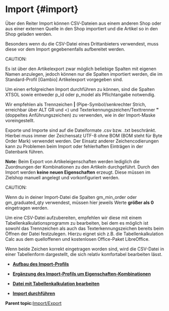 # Import {#import}

Über den Reiter Import können CSV-Dateien aus einem anderen Shop oder aus einer externen Quelle in den Shop importiert und die Artikel so in den Shop geladen werden.

Besonders wenn du die CSV-Datei eines Drittanbieters verwendest, muss diese vor dem Import gegebenenfalls aufbereitet werden.

CAUTION:

Es ist über den Artikelexport zwar möglich beliebige Spalten mit eigenen Namen anzulegen, jedoch können nur die Spalten importiert werden, die im Standard-Profil \[Gambio\] Artikelexport vorgegeben sind.

Um einen erfolgreichen Import durchführen zu können, sind die Spalten XTSOL sowie entweder p\_id oder p\_model als Pflichtangabe notwendig.

Wir empfehlen als Trennzeichen **\|** \(Pipe-Symbol/senkrechter Strich, erreichbar über ALT GR und <\) und Texterkennungszeichen/Texttrenner **"** \(doppeltes Anführungszeichen\) zu verwenden, wie in der Import-Maske voreingestellt.

Exporte und Importe sind auf die Dateiformate .csv bzw. .txt beschränkt. Hierbei muss immer der Zeichensatz UTF-8 ohne BOM \(BOM steht für Byte Order Mark\) verwendet werden. Der Einsatz anderer Zeichencodierungen kann zu Problemen beim Import oder fehlerhaften Einträgen in der Datenbank führen.

**Note:** Beim Export von Artikeleigenschaften werden lediglich die Zuordnungen der Kombinationen zu den Artikeln durchgeführt. Durch den Import werden **keine neuen Eigenschaften** erzeugt. Diese müssen im Zielshop manuell angelegt und vorkonfiguriert werden.

CAUTION:

Wenn du in deiner Import-Datei die Spalten gm\_min\_order oder gm\_graduated\_qty verwendest, müssen hier jeweils Werte **größer als 0** eingetragen werden.

Um eine CSV-Datei aufzubereiten, empfehlen wir diese mit einem Tabellenkalkulationsprogramm zu bearbeiten, bei dem es möglich ist sowohl das Trennzeichen als auch das Texterkennungszeichen bereits beim Öffnen der Datei festzulegen. Hierzu eignet sich z.B. die Tabellenkalkulation Calc aus dem quelloffenen und kostenlosen Office-Paket LibreOffice.

Wenn beide Zeichen korrekt eingetragen worden sind, wird die CSV-Datei in einer Tabellenform dargestellt, die sich relativ komfortabel bearbeiten lässt.

-   **[Aufbau des Import-Profils](8_8_2a_Aufbau_des_Import_Profils.md)**  

-   **[Ergänzung des Import-Profils um Eigenschaften-Kombinationen](8_8_2b_ErgaenzungDesImport_ProfilsUmEigenschaften_Kombinationen.md)**  

-   **[Datei mit Tabellenkalkulation bearbeiten](8_8_2c_Datei_mit_Tabellenkalkulation_bearbeiten.md)**  

-   **[Import durchführen](8_8_2d_Import_durchfuehren.md)**  


**Parent topic:**[Import/Export](8_8_Import_Export.md)

